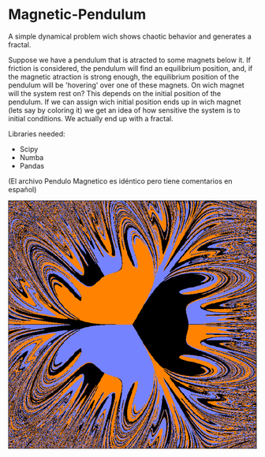 # Magnetic-Pendulum
A simple dynamical problem wich shows chaotic behavior and generates a fractal.

Suppose we have a pendulum that is atracted to some magnets below it. If friction is considered, the pendulum will find an equilibrium position, and, if the magnetic atraction is strong enough, the equilibrium position of the pendulum will be 'hovering' over one of these magnets. 
On wich magnet will the system rest on? This depends on the initial position of the pendulum.
If we can assign wich initial position ends up in wich magnet (lets say by coloring it) we get an idea of how sensitive the system is to initial conditions.
We actually end up with a fractal.

Libraries needed:
- Scipy
- Numba
- Pandas

(El archivo Pendulo Magnetico es idéntico pero tiene comentarios en español)

![MagneticPendulumBasinOfAtraction](https://github.com/NicolasAmado/Magnetic-Pendulum/blob/main/MagPend.png)
